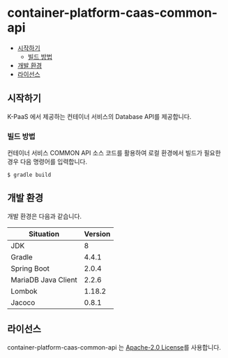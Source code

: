 # container-platform-caas-common-api

- [시작하기](#시작하기)
  - [빌드 방법](#빌드-방법)
- [개발 환경](#개발-환경)
- [라이선스](#라이선스)

## 시작하기

K-PaaS 에서 제공하는 컨테이너 서비스의 Database API를 제공합니다.

### 빌드 방법

컨테이너 서비스 COMMON API 소스 코드를 활용하여 로컬 환경에서 빌드가 필요한 경우 다음 명령어를 입력합니다.
```
$ gradle build
```

## 개발 환경

개발 환경은 다음과 같습니다.

| Situation                      | Version |
| ------------------------------ | ------- |
| JDK                            | 8       |
| Gradle                         | 4.4.1   |
| Spring Boot                    | 2.0.4   |
| MariaDB Java Client            | 2.2.6   |
| Lombok                         | 1.18.2  |
| Jacoco                         | 0.8.1   |

## 라이선스
container-platform-caas-common-api 는 [Apache-2.0 License](http://www.apache.org/licenses/LICENSE-2.0)를 사용합니다.

